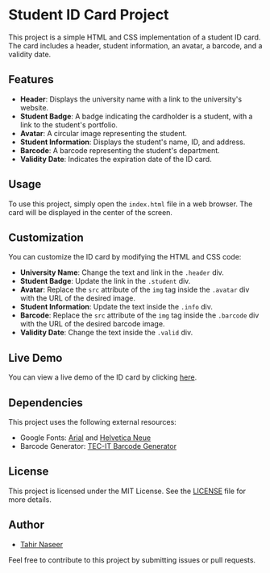 # Student ID Card Project

This project is a simple HTML and CSS implementation of a student ID card. The card includes a header, student information, an avatar, a barcode, and a validity date.

## Features

- **Header**: Displays the university name with a link to the university's website.
- **Student Badge**: A badge indicating the cardholder is a student, with a link to the student's portfolio.
- **Avatar**: A circular image representing the student.
- **Student Information**: Displays the student's name, ID, and address.
- **Barcode**: A barcode representing the student's department.
- **Validity Date**: Indicates the expiration date of the ID card.

## Usage

To use this project, simply open the `index.html` file in a web browser. The card will be displayed in the center of the screen.

## Customization

You can customize the ID card by modifying the HTML and CSS code:

- **University Name**: Change the text and link in the `.header` div.
- **Student Badge**: Update the link in the `.student` div.
- **Avatar**: Replace the `src` attribute of the `img` tag inside the `.avatar` div with the URL of the desired image.
- **Student Information**: Update the text inside the `.info` div.
- **Barcode**: Replace the `src` attribute of the `img` tag inside the `.barcode` div with the URL of the desired barcode image.
- **Validity Date**: Change the text inside the `.valid` div.

## Live Demo

You can view a live demo of the ID card by clicking [here](https://imtahirnaseer.github.io/Student-ID-Card/).

## Dependencies

This project uses the following external resources:

- Google Fonts: [Arial](https://fonts.google.com/specimen/Arial) and [Helvetica Neue](https://fonts.google.com/specimen/Helvetica+Neue)
- Barcode Generator: [TEC-IT Barcode Generator](https://barcode.tec-it.com/)

## License

This project is licensed under the MIT License. See the [LICENSE](LICENSE) file for more details.

## Author

- [Tahir Naseer](https://imtahirnaseer.github.io/Portfolio/)

Feel free to contribute to this project by submitting issues or pull requests.

